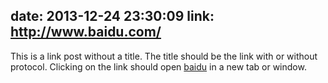 date: 2013-12-24 23:30:09
link: http://www.baidu.com/
---

This is a link post without a title. The title should be the link with or without protocol. Clicking on the link should open [baidu](http://www.baidu.com/) in a new tab or window.

<!---more--->